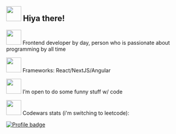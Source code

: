 ## <img src="https://media.giphy.com/media/mEKKeygSCRhSmXSyN4/giphy.gif" width="40" height="40" />  Hiya there!

<img src="https://media.giphy.com/media/FmIeqY1jqzDjlCQ3sq/giphy.gif" width="40" height="40" /> Frontend developer by day, person who is passionate about programming by all time



<img src="https://media.giphy.com/media/MiAekUF3rk2G7DnbOA/giphy.gif" width="40" height="40" /> Frameworks: React/NextJS/Angular

<img src="https://media.giphy.com/media/PX7gMhqcv0rkRoGOCs/giphy.gif" width="40" height="40" /> I’m open to do some funny stuff w/ code

<img src="https://media.giphy.com/media/If6AwvWeeTwDFqwTfP/giphy.gif" width="40" height="40" /> Codewars stats (i'm switching to leetcode):         




 [![Profile badge](https://www.codewars.com/users/Teakovska/badges/large)](https://www.codewars.com/users/Teakovska)


<!--
- 🧘‍♀️ My leetcode stats: 
Frontend developer by day, CS-student by evening, person who is passionate about the code by all time
![LeetCode Stats](https://leetcode.card.workers.dev/MarikaKonturova?theme=dark&font=baloo&extension=null)

GH stats
[![Marika's Github States](https://github-readme-stats.vercel.app/api?username=machadop1407&show_icons=true&theme=dracula)](https://github.com/machadop1407/github-readme-stats)






<h3 align="left">Languages and Tools:</h3>
<p align="left"> <a href="https://git-scm.com/" target="_blank"> <img src="https://www.vectorlogo.zone/logos/git-scm/git-scm-icon.svg" alt="git" width="40" height="40"/> </a> <a href="https://www.w3.org/html/" target="_blank"> <img src="https://raw.githubusercontent.com/devicons/devicon/master/icons/html5/html5-original-wordmark.svg" alt="html5" width="40" height="40"/> </a> <a href="https://developer.mozilla.org/en-US/docs/Web/JavaScript" target="_blank"> <img src="https://raw.githubusercontent.com/devicons/devicon/master/icons/javascript/javascript-original.svg" alt="javascript" width="40" height="40"/> </a>  <a href="https://www.python.org" target="_blank"> <img src="https://raw.githubusercontent.com/devicons/devicon/master/icons/python/python-original.svg" alt="python" width="40" height="40"/> </a> <a href="https://reactjs.org/" target="_blank"> <img src="https://raw.githubusercontent.com/devicons/devicon/master/icons/react/react-original-wordmark.svg" alt="react" width="40" height="40"/> </a> </p>

**MarikaKonturova/MarikaKonturova** is a ✨ _special_ ✨ repository because its `README.md` (this file) appears on your GitHub profile.

![LeetCode Stats](https://leetcode.card.workers.dev/MarikaKonturova?theme=wtf&font=baloo&extension=null) 

Here are some ideas to get you started:

- 🔭 I’m currently working on inctagram from IT-incubator
- 🌱 I’m currently learning Python & Angular
- 👯 I’m looking to collaborate on ...
- 🤔 I’m looking for help with ...
- 💬 Ask me about ...
- 📫 How to reach me: 
- 😄 Pronouns: ...
- ⚡ Fun fact: ...
-->
